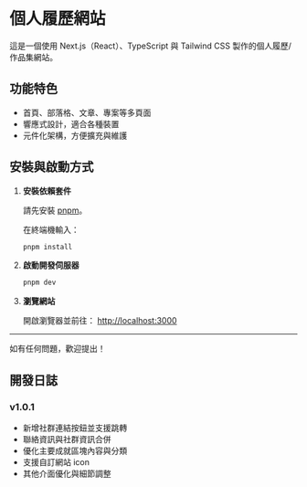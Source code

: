 # 個人履歷網站

這是一個使用 Next.js（React）、TypeScript 與 Tailwind CSS 製作的個人履歷/作品集網站。

## 功能特色
- 首頁、部落格、文章、專案等多頁面
- 響應式設計，適合各種裝置
- 元件化架構，方便擴充與維護

## 安裝與啟動方式

1. **安裝依賴套件**

   請先安裝 [pnpm](https://pnpm.io/)。
   
   在終端機輸入：
   ```bash
   pnpm install
   ```

2. **啟動開發伺服器**

   ```bash
   pnpm dev
   ```

3. **瀏覽網站**

   開啟瀏覽器並前往：
   [http://localhost:3000](http://localhost:3000)

---

如有任何問題，歡迎提出！

## 開發日誌

### v1.0.1
- 新增社群連結按鈕並支援跳轉
- 聯絡資訊與社群資訊合併
- 優化主要成就區塊內容與分類
- 支援自訂網站 icon
- 其他介面優化與細節調整 